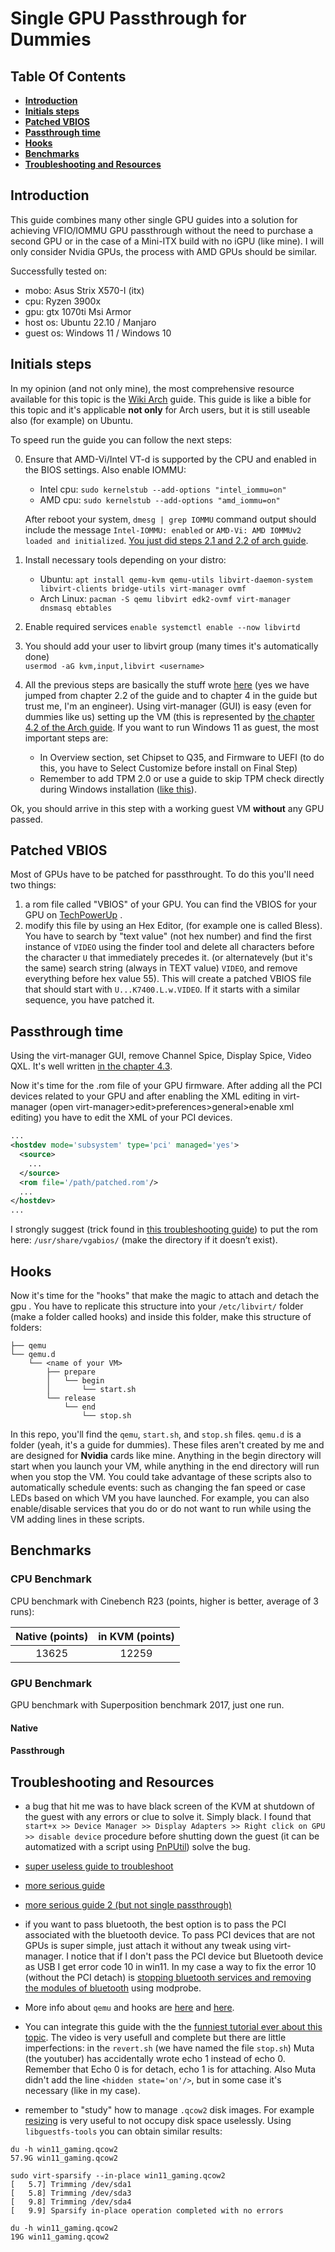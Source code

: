# Single GPU Passthrough for Dummies


## **Table Of Contents**
* **[Introduction](#introduction)**
* **[Initials steps](#initials-steps)**
* **[Patched VBIOS](#patched-vbios)**
* **[Passthrough time](#passthrough-time)**
* **[Hooks](#hooks)**
* **[Benchmarks](#benchmarks)**
* **[Troubleshooting and Resources](#troubleshooting-and-resources)**

## Introduction 

This guide combines many other single GPU guides into a solution for achieving VFIO/IOMMU GPU passthrough without the need to purchase a second GPU or in the case of a Mini-ITX build with no iGPU (like mine). I will only consider Nvidia GPUs, the process with AMD GPUs should be similar. 

Successfully tested on:

- mobo: Asus Strix X570-I (itx)
- cpu: Ryzen 3900x
- gpu: gtx 1070ti Msi Armor 
- host os: Ubuntu 22.10 / Manjaro 
- guest os: Windows 11 / Windows 10  


## Initials steps

In my opinion (and not only mine), the most comprehensive resource available for this topic is the [Wiki Arch](https://wiki.archlinux.org/title/PCI_passthrough_via_OVMF) guide. This guide is like a bible for this topic and it's applicable **not only** for Arch users, but it is still useable also (for example) on Ubuntu. 

To speed run the guide you can follow the next steps:

0) Ensure that AMD-Vi/Intel VT-d is supported by the CPU and enabled in the BIOS settings. Also enable IOMMU:
    - Intel cpu: ``sudo kernelstub --add-options "intel_iommu=on"``
    - AMD cpu: ``sudo kernelstub --add-options "amd_iommu=on"``

    After reboot your system, `dmesg | grep IOMMU` command output should include the message `Intel-IOMMU: enabled` or `AMD-Vi: AMD IOMMUv2 loaded and initialized`. 
[You just did steps 2.1 and 2.2 of arch guide](https://wiki.archlinux.org/title/PCI_passthrough_via_OVMF#Enabling_IOMMU).

1) Install necessary tools depending on your distro: 
    - Ubuntu: ``apt install qemu-kvm qemu-utils libvirt-daemon-system libvirt-clients bridge-utils virt-manager ovmf``
    - Arch Linux: ```pacman -S qemu libvirt edk2-ovmf virt-manager dnsmasq ebtables```

2) Enable required services ```enable systemctl enable --now libvirtd```

3) You should add your user to libvirt group (many times it's automatically done)     
  ```usermod -aG kvm,input,libvirt <username>```

4) All the previous steps are basically the stuff wrote [here](https://wiki.archlinux.org/title/PCI_passthrough_via_OVMF#Setting_up_an_OVMF-based_guest_VM) (yes we have jumped from chapter 2.2 of the guide and to chapter 4 in the guide but trust me, I'm an engineer). Using virt-manager (GUI) is easy (even for dummies like us) setting up the VM (this is represented by [the chapter 4.2 of the Arch guide](https://wiki.archlinux.org/title/PCI_passthrough_via_OVMF#Setting_up_the_guest_OS). If you want to run Windows 11 as guest, the most important steps are: 

    - In Overview section, set Chipset to Q35, and Firmware to UEFI (to do this, you have to Select Customize before install on Final Step)
    - Remember to add TPM 2.0 or use a guide to skip TPM check directly during Windows installation ([like this](https://www.tomshardware.com/how-to/bypass-windows-11-tpm-requirement)).


Ok, you should arrive in this step with a working guest VM **without** any GPU passed.

## Patched VBIOS

Most of GPUs have to be patched for passthrought. To do this you'll need two things: 

1) a rom file called "VBIOS" of your GPU. You can find the VBIOS for your GPU on [TechPowerUp](https://www.techpowerup.com/vgabios/) .  
2) modify this file by using an Hex Editor, (for example one is called Bless). You have to search by "text value" (not hex number) and find the first instance of `VIDEO` using the finder tool and delete all characters before the character `U` that immediately precedes it. (or alternatevely (but it's the same) search string (always in TEXT value) `VIDEO`, and remove everything before hex value 55). This will create a patched VBIOS file that should start with `U...K7400.L.w.VIDEO`. If it starts with a similar sequence, you have patched it. 

## Passthrough time

Using the virt-manager GUI, remove Channel Spice, Display Spice, Video QXL. It's well written [in the chapter 4.3](https://wiki.archlinux.org/title/PCI_passthrough_via_OVMF#Attaching_the_PCI_devices).

Now it's time for the .rom file of your GPU firmware. After adding all the PCI devices related to your GPU and after enabling the XML editing in virt-manager (open virt-manager>edit>preferences>general>enable xml editing) you have to edit the XML of your PCI devices. 

```XML
...
<hostdev mode='subsystem' type='pci' managed='yes'>
  <source>
    ...
  </source>
  <rom file='/path/patched.rom'/>
  ...
</hostdev>
...
```

I strongly suggest (trick found in [this troubleshooting guide](https://docs.google.com/document/d/17Wh9_5HPqAx8HHk-p2bGlR0E-65TplkG18jvM98I7V8/edit#)) to put the rom here: `/usr/share/vgabios/` (make the directory if it doesn’t exist). 

## Hooks

Now it's time for the "hooks" that make the magic to attach and detach the gpu . 
You have to replicate this structure into your `/etc/libvirt/` folder (make a folder called hooks) and inside this folder, make this structure of folders:

```
├── qemu
└── qemu.d
    └── <name of your VM> 
        ├── prepare
        │   └── begin
        │       └── start.sh
        └── release
            └── end
                └── stop.sh
```

In this repo, you'll find the `qemu`, `start.sh`, and `stop.sh` files. `qemu.d` is a folder (yeah, it's a guide for dummies). These files aren't created by me and are designed for **Nvidia** cards like mine. Anything in the begin directory will start when you launch your VM, while anything in the end directory will run when you stop the VM. You could take advantage of these scripts also to automatically schedule events: such as changing the fan speed or case LEDs based on which VM you have launched. For example, you can also enable/disable services that you do or do not want to run while using the VM adding lines in these scripts.

## Benchmarks 

### CPU Benchmark

CPU benchmark with Cinebench R23 (points, higher is better, average of 3 runs):

| Native (points) | in KVM (points) | 
|:---:|:--:|
| 13625  | 12259 | 

### GPU Benchmark

GPU benchmark with Superposition benchmark 2017, just one run.

#### Native


#### Passthrough 



## Troubleshooting and Resources 

- a bug that hit me was to have black screen of the KVM at shutdown of the guest with any errors or clue to solve it. Simply black. I found that `start+x >> Device Manager >> Display Adapters >> Right click on GPU >> disable device` procedure before shutting down the guest (it can be automatized with a script using [PnPUtil](https://learn.microsoft.com/en-us/windows-hardware/drivers/devtest/pnputil-examples)) solve the bug.

- [super useless guide to troubleshoot](https://docs.google.com/document/d/17Wh9_5HPqAx8HHk-p2bGlR0E-65TplkG18jvM98I7V8/edit#)

- [more serious guide](https://github.com/QaidVoid/Complete-Single-GPU-Passthrough/blob/master/README.md#enable--verify-iommu)

- [more serious guide 2 (but not single passthrough)](https://github.com/bryansteiner/gpu-passthrough-tutorial#hardware_requirements)

- if you want to pass bluetooth, the best option is to pass the PCI associated with the bluetooth device. To pass PCI devices that are not GPUs is super simple, just attach it without any tweak using virt-manager. I notice that if I don't pass the PCI device but Bluetooth device as USB I get error code 10 in win11. In my case a way to fix the error 10 (without the PCI detach) is [stopping bluetooth services and removing the modules of bluetooth](https://www.reddit.com/r/VFIO/comments/nej8me/comment/i4xqnvq/) using modprobe.

- More info about `qemu` and hooks are [here](https://passthroughpo.st/simple-per-vm-libvirt-hooks-with-the-vfio-tools-hook-helper/ ) and [here](https://github.com/PassthroughPOST/VFIO-Tools/tree/master/libvirt_hooks).

- You can integrate this guide with the the [funniest tutorial ever about this topic](https://www.youtube.com/watch?v=BUSrdUoedTo). The video is very usefull and complete but there are little imperfections: in the ```revert.sh``` (we have named the file ```stop.sh```) Muta (the youtuber) has accidentally wrote echo 1 instead of echo 0. Remember that Echo 0 is for detach, echo 1 is for attaching. Also Muta didn't add the line ```<hidden state='on'/>```, but in some case it's necessary (like in my case).
    
- remember to "study" how to manage `.qcow2` disk images. For example [resizing](https://linuxconfig.org/how-to-resize-a-qcow2-disk-image-on-linux) is very useful to not occupy disk space uselessly. Using `libguestfs-tools` you can obtain similar results: 
```shell
du -h win11_gaming.qcow2
57.9G win11_gaming.qcow2

sudo virt-sparsify --in-place win11_gaming.qcow2
[   5.7] Trimming /dev/sda1
[   5.8] Trimming /dev/sda3
[   9.8] Trimming /dev/sda4
[   9.9] Sparsify in-place operation completed with no errors

du -h win11_gaming.qcow2
19G	win11_gaming.qcow2
```
